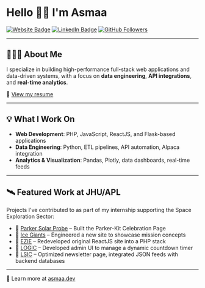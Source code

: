 # Hello 👋🏽 I'm Asmaa

<a href="https://asmaa.dev/" target="_blank"><img src="https://img.shields.io/badge/Website-red" alt="Website Badge"></a>
<a href="https://www.linkedin.com/in/asmaa-a-17021713b/" target="_blank"><img src="https://img.shields.io/badge/LinkedIn-blue" alt="LinkedIn Badge"></a>
<a href="https://github.com/blkpvnthr" target="_blank"><img src="https://img.shields.io/github/followers/blkpvnthr?label=Follow&style=social" alt="GitHub Followers"></a>

---

## 👩🏽‍💻 About Me

I specialize in building high-performance full-stack web applications and data-driven systems, with a focus on **data engineering**, **API integrations**, and **real-time analytics**.

📄 [View my resume](https://drive.google.com/file/d/1TNi7127nPwad_xj6kHCqHXqqE5UPSkZ7/view?usp=sharing)

---

## 💡 What I Work On

- **Web Development**: PHP, JavaScript, ReactJS, and Flask-based applications  
- **Data Engineering**: Python, ETL pipelines, API automation, Alpaca integration  
- **Analytics & Visualization**: Pandas, Plotly, data dashboards, real-time feeds  

---

## 🛰️ Featured Work at JHU/APL

Projects I've contributed to as part of my internship supporting the Space Exploration Sector:

- 🔗 [Parker Solar Probe](https://parkersolarprobe.jhuapl.edu/parker-kit/) – Built the Parker-Kit Celebration Page  
- 🔗 [Ice Giants](https://icegiants.jhuapl.edu/) – Engineered a new site to showcase mission concepts  
- 🔗 [EZIE](https://ezie.jhuapl.edu/) – Redeveloped original ReactJS site into a PHP stack  
- 🔗 [LOGIC](https://logic.jhuapl.edu/) – Developed admin UI to manage a dynamic countdown timer  
- 🔗 [LSIC](https://lsic.jhuapl.edu/) – Optimized newsletter page, integrated JSON feeds with backend databases

---

🔗 Learn more at [asmaa.dev](https://asmaa.dev)


